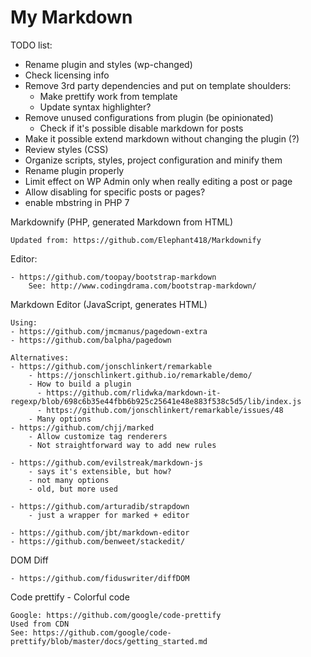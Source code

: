 # My Markdown

TODO list:

- Rename plugin and styles (wp-changed)
- Check licensing info
- Remove 3rd party dependencies and put on template shoulders:
  - Make prettify work from template
  - Update syntax highlighter? 
- Remove unused configurations from plugin (be opinionated)
  - Check if it's possible disable markdown for posts
- Make it possible extend markdown without changing the plugin (?) 
- Review styles (CSS)
- Organize scripts, styles, project configuration and minify them
- Rename plugin properly
- Limit effect on WP Admin only when really editing a post or page
- Allow disabling for specific posts or pages?
- enable mbstring in PHP 7

Markdownify (PHP, generated Markdown from HTML)

    Updated from: https://github.com/Elephant418/Markdownify


Editor:

    - https://github.com/toopay/bootstrap-markdown
        See: http://www.codingdrama.com/bootstrap-markdown/

Markdown Editor (JavaScript, generates HTML)

    Using:
    - https://github.com/jmcmanus/pagedown-extra
    - https://github.com/balpha/pagedown

    Alternatives:
    - https://github.com/jonschlinkert/remarkable
        - https://jonschlinkert.github.io/remarkable/demo/
        - How to build a plugin
          - https://github.com/rlidwka/markdown-it-regexp/blob/698c6b35e44fbb6b925c25641e48e883f538c5d5/lib/index.js
          - https://github.com/jonschlinkert/remarkable/issues/48
        - Many options
    - https://github.com/chjj/marked
        - Allow customize tag renderers
        - Not straightforward way to add new rules

    - https://github.com/evilstreak/markdown-js
        - says it's extensible, but how?
        - not many options
        - old, but more used

    - https://github.com/arturadib/strapdown
        - just a wrapper for marked + editor

    - https://github.com/jbt/markdown-editor
    - https://github.com/benweet/stackedit/

DOM Diff

    - https://github.com/fiduswriter/diffDOM


Code prettify - Colorful code

    Google: https://github.com/google/code-prettify
    Used from CDN
    See: https://github.com/google/code-prettify/blob/master/docs/getting_started.md